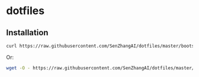 # dotfiles

## Installation

```bash
curl https://raw.githubusercontent.com/SenZhangAI/dotfiles/master/bootstrap.sh | bash
```

Or:

```bash
wget -O - https://raw.githubusercontent.com/SenZhangAI/dotfiles/master/bootstrap.sh | bash
```
